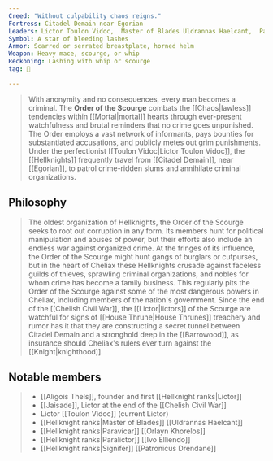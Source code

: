 ```yaml
---
Creed: "Without culpability chaos reigns."
Fortress: Citadel Demain near Egorian
Leaders: Lictor Toulon Vidoc,  Master of Blades Uldrannas Haelcant,  Paravicar Orlayn Khorelos
Symbol: A star of bleeding lashes
Armor: Scarred or serrated breastplate, horned helm
Weapon: Heavy mace, scourge, or whip
Reckoning: Lashing with whip or scourge
tag: 👥

---
```


> With anonymity and no consequences, every man becomes a criminal. The **Order of the Scourge** combats the [[Chaos|lawless]] tendencies within [[Mortal|mortal]] hearts through ever-present watchfulness and brutal reminders that no crime goes unpunished. The Order employs a vast network of informants, pays bounties for substantiated accusations, and publicly metes out grim punishments. Under the perfectionist [[Toulon Vidoc|Lictor Toulon Vidoc]], the [[Hellknights]] frequently travel from [[Citadel Demain]], near [[Egorian]], to patrol crime-ridden slums and annihilate criminal organizations.


## Philosophy

> The oldest organization of Hellknights, the Order of the Scourge seeks to root out corruption in any form. Its members hunt for political manipulation and abuses of power, but their efforts also include an endless war against organized crime. At the fringes of its influence, the Order of the Scourge might hunt gangs of burglars or cutpurses, but in the heart of Cheliax these Hellknights crusade against faceless guilds of thieves, sprawling criminal organizations, and nobles for whom crime has become a family business. This regularly pits the Order of the Scourge against some of the most dangerous powers in Cheliax, including members of the nation's government.
> Since the end of the [[Chelish Civil War]], the [[Lictor|lictors]] of the Scourge are watchful for signs of [[House Thrune|House Thrunes]] treachery and rumor has it that they are constructing a secret tunnel between Citadel Demain and a stronghold deep in the [[Barrowood]], as insurance should Cheliax's rulers ever turn against the [[Knight|knighthood]].


## Notable members

> - [[Aligois Thels]], founder and first [[Hellknight ranks|Lictor]]
> - [[Jaisade]], Lictor at the end of the [[Chelish Civil War]]
> - Lictor [[Toulon Vidoc]] (current Lictor)
> - [[Hellknight ranks|Master of Blades]] [[Uldrannas Haelcant]]
> - [[Hellknight ranks|Paravicar]] [[Orlayn Khorelos]]
> - [[Hellknight ranks|Paralictor]] [[Ivo Elliendo]]
> - [[Hellknight ranks|Signifer]] [[Patronicus Drendane]]








